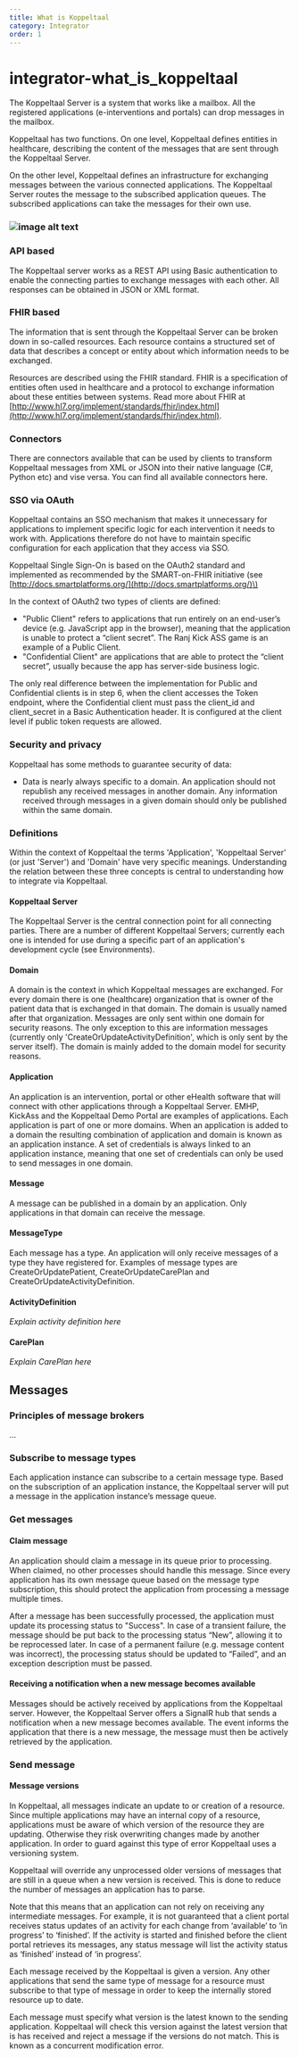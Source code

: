 ```yaml
---
title: What is Koppeltaal
category: Integrator
order: 1
---
```


# integrator-what\_is\_koppeltaal

The Koppeltaal Server is a system that works like a mailbox. All the registered applications \(e-interventions and portals\) can drop messages in the mailbox.

Koppeltaal has two functions. On one level, Koppeltaal defines entities in healthcare, describing the content of the messages that are sent through the Koppeltaal Server.

On the other level, Koppeltaal defines an infrastructure for exchanging messages between the various connected applications. The Koppeltaal Server routes the message to the subscribed application queues. The subscribed applications can take the messages for their own use.

### ![image alt text](https://github.com/Koppeltaal/documentation/tree/083ac6eba8108c4b610d5248bb3e68b1bf268684/_docs/koppeltaal-1.2/what_is_koppeltaal.png)

### API based

The Koppeltaal server works as a REST API using Basic authentication to enable the connecting parties to exchange messages with each other. All responses can be obtained in JSON or XML format.

### FHIR based

The information that is sent through the Koppeltaal Server can be broken down in so-called resources. Each resource contains a structured set of data that describes a concept or entity about which information needs to be exchanged.

Resources are described using the FHIR standard. FHIR is a specification of entities often used in healthcare and a protocol to exchange information about these entities between systems. Read more about FHIR at [http://www.hl7.org/implement/standards/fhir/index.html](http://www.hl7.org/implement/standards/fhir/index.html).

### Connectors

There are connectors available that can be used by clients to transform Koppeltaal messages from XML or JSON into their native language \(C\#, Python etc\) and vise versa. You can find all available connectors here.

### SSO via OAuth

Koppeltaal contains an SSO mechanism that makes it unnecessary for applications to implement specific logic for each intervention it needs to work with. Applications therefore do not have to maintain specific configuration for each application that they access via SSO.

Koppeltaal Single Sign-On is based on the OAuth2 standard and implemented as recommended by the SMART-on-FHIR initiative \(see [http://docs.smartplatforms.org/](http://docs.smartplatforms.org/)\)

In the context of OAuth2 two types of clients are defined:

* "Public Client" refers to applications that run entirely on an end-user’s device \(e.g. JavaScript app in the browser\), meaning that the application is unable to protect a “client secret”. The Ranj Kick ASS game is an example of a Public Client.
* "Confidential Client" are applications that are able to protect the “client secret”, usually because the app has server-side business logic.

The only real difference between the implementation for Public and Confidential clients is in step 6, when the client accesses the Token endpoint, where the Confidential client must pass the client\_id and client\_secret in a Basic Authentication header. It is configured at the client level if public token requests are allowed.

### Security and privacy

Koppeltaal has some methods to guarantee security of data:

* Data is nearly always specific to a domain. An application should not republish any received messages in another domain. Any information received through messages in a given domain should only be published within the same domain.

### Definitions

Within the context of Koppeltaal the terms 'Application', 'Koppeltaal Server' \(or just 'Server'\) and 'Domain' have very specific meanings. Understanding the relation between these three concepts is central to understanding how to integrate via Koppeltaal.

#### Koppeltaal Server

The Koppeltaal Server is the central connection point for all connecting parties. There are a number of different Koppeltaal Servers; currently each one is intended for use during a specific part of an application's development cycle \(see Environments\).

#### Domain

A domain is the context in which Koppeltaal messages are exchanged. For every domain there is one \(healthcare\) organization that is owner of the patient data that is exchanged in that domain. The domain is usually named after that organization. Messages are only sent within one domain for security reasons. The only exception to this are information messages \(currently only 'CreateOrUpdateActivityDefinition', which is only sent by the server itself\). The domain is mainly added to the domain model for security reasons.

#### Application

An application is an intervention, portal or other eHealth software that will connect with other applications through a Koppeltaal Server. EMHP, KickAss and the Koppeltaal Demo Portal are examples of applications. Each application is part of one or more domains. When an application is added to a domain the resulting combination of application and domain is known as an application instance. A set of credentials is always linked to an application instance, meaning that one set of credentials can only be used to send messages in one domain.

#### Message

A message can be published in a domain by an application. Only applications in that domain can receive the message.

#### MessageType

Each message has a type. An application will only receive messages of a type they have registered for. Examples of message types are CreateOrUpdatePatient, CreateOrUpdateCarePlan and CreateOrUpdateActivityDefinition.

#### ActivityDefinition

_Explain activity definition here_

#### CarePlan

_Explain CarePlan here_

## Messages

### Principles of message brokers

...

### Subscribe to message types

Each application instance can subscribe to a certain message type. Based on the subscription of an application instance, the Koppeltaal server will put a message in the application instance’s message queue.

### Get messages

#### Claim message

An application should claim a message in its queue prior to processing. When claimed, no other processes should handle this message. Since every application has its own message queue based on the message type subscription, this should protect the application from processing a message multiple times.

After a message has been successfully processed, the application must update its processing status to "Success". In case of a transient failure, the message should be put back to the processing status “New”, allowing it to be reprocessed later. In case of a permanent failure \(e.g. message content was incorrect\), the processing status should be updated to “Failed”, and an exception description must be passed.

#### Receiving a notification when a new message becomes available

Messages should be actively received by applications from the Koppeltaal server. However, the Koppeltaal Server offers a SignalR hub that sends a notification when a new message becomes available. The event informs the application that there is a new message, the message must then be actively retrieved by the application.

### Send message

#### Message versions

In Koppeltaal, all messages indicate an update to or creation of a resource. Since multiple applications may have an internal copy of a resource, applications must be aware of which version of the resource they are updating. Otherwise they risk overwriting changes made by another application. In order to guard against this type of error Koppeltaal uses a versioning system.

Koppeltaal will override any unprocessed older versions of messages that are still in a queue when a new version is received. This is done to reduce the number of messages an application has to parse.

Note that this means that an application can not rely on receiving any intermediate messages. For example, it is not guaranteed that a client portal receives status updates of an activity for each change from ‘available’ to ‘in progress’ to ‘finished’. If the activity is started and finished before the client portal retrieves its messages, any status message will list the activity status as ‘finished’ instead of ‘in progress’.

Each message received by the Koppeltaal is given a version. Any other applications that send the same type of message for a resource must subscribe to that type of message in order to keep the internally stored resource up to date.

Each message must specify what version is the latest known to the sending application. Koppeltaal will check this version against the latest version that is has received and reject a message if the versions do not match. This is known as a concurrent modification error.

